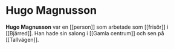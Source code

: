 # Hugo Magnusson

**Hugo Magnusson** var en [[person]] som arbetade som [[frisör]] i [[Bjärred]]. Han hade sin salong i [[Gamla centrum]] och sen på [[Tallvägen]].
